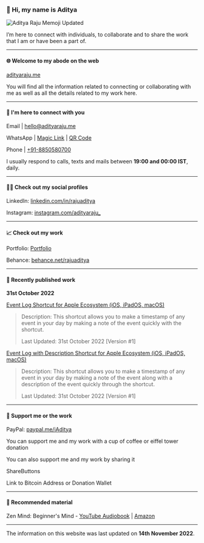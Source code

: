 ### 👤 Hi, my name is Aditya

![Aditya Raju Memoji Updated](https://user-images.githubusercontent.com/101379574/201690631-9ddb9bc8-6f0d-437d-a1dd-9e37338bb3ab.png)

I’m here to connect with individuals, to collaborate and to share the work that I am or have been a part of.

- - -

#### 🌐 Welcome to my abode on the web

[adityaraju.me](adityaraju.me)

You will find all the information related to connecting or collaborating with me as well as all the details related to my work here.

- - -

#### 👥 I'm here to connect with you

Email | [hello@adityaraju.me](mailto:hello@adityaraju.me)

WhatsApp | [Magic Link](https://wa.me/qr/NGPNCXQF276OL1) | [QR Code](https://user-images.githubusercontent.com/101379574/198308796-695b71e7-08aa-4238-b42e-75d166fa6dcc.jpeg)

Phone | [+91-8850580700](tel:+918850580700)

I usually respond to calls, texts and mails between **19:00 and 00:00 IST**, daily.

- - -

#### 🧑‍💻 Check out my social profiles

LinkedIn: [linkedin.com/in/rajuaditya](https://www.linkedin.com/in/rajuaditya)

Instagram: [instagram.com/adityaraju_](https://www.instagram.com/adityaraju_)

- - - 

#### 📈 Check out my work

Portfolio: [Portfolio](#)

Behance: [behance.net/rajuaditya](https://www.behance.net/rajuaditya)

- - -

#### 📰 Recently published work

**31st October 2022**

[Event Log Shortcut for Apple Ecosystem (iOS, iPadOS, macOS)](https://www.icloud.com/shortcuts/4a3a3a0e7e294b03a3ae1d695ff4a5a0)

>Description: This shortcut allows you to make a timestamp of any event in your day by making a note of the event quickly with the shortcut.
>
>Last Updated: 31st October 2022 [Version #1]

[Event Log with Description Shortcut for Apple Ecosystem (iOS, iPadOS, macOS)](https://www.icloud.com/shortcuts/394c2d79aad445d8a09750b63cec5cc5)

>Description: This shortcut allows you to make a timestamp of any event in your day by making a note of the event along with a description of the event quickly through the shortcut.
>
>Last Updated: 31st October 2022 [Version #1]

- - - 

#### 💸 Support me or the work

PayPal: [paypal.me/iAditya](https://paypal.me/iAditya?country.x=IN&locale.x=en_GB)

You can support me and my work with a cup of coffee or eiffel tower donation

You can also support me and my work by sharing it

ShareButtons

Link to Bitcoin Address or Donation Wallet

- - -

#### 🧺 Recommended material

Zen Mind: Beginner's Mind - [YouTube Audiobook](https://www.youtube.com/watch?v=3vDfq1Yt5to) | [Amazon](https://amzn.eu/d/32QaPQl)

- - -

The information on this website was last updated on **14th November 2022**.
